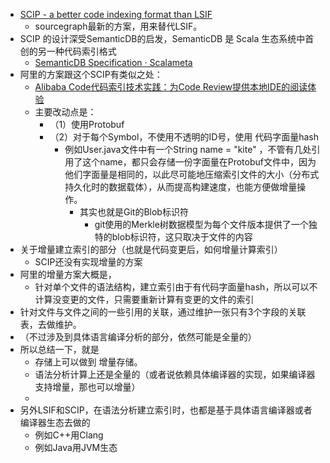- [SCIP - a better code indexing format than LSIF](https://about.sourcegraph.com/blog/announcing-scip)
	- sourcegraph最新的方案，用来替代LSIF。
- SCIP 的设计深受SemanticDB的启发，SemanticDB 是 Scala 生态系统中首创的另一种代码索引格式
	- [SemanticDB Specification · Scalameta](https://scalameta.org/docs/semanticdb/specification.html)
- 阿里的方案跟这个SCIP有类似之处：
	- [Alibaba Code代码索引技术实践：为Code Review提供本地IDE的阅读体验](https://mp.weixin.qq.com/s/7ZFezyneFADZ7_unAZWUEg)
	- 主要改动点是：
		- （1）使用Protobuf
		- （2）对于每个Symbol，不使用不透明的ID号，使用 代码字面量hash
			- 例如User.java文件中有一个String name = "kite" ，不管有几处引用了这个name，都只会存储一份字面量在Protobuf文件中，因为他们字面量是相同的，以此尽可能地压缩索引文件的大小（分布式持久化时的数据载体），从而提高构建速度，也能方便做增量操作。
				- 其实也就是Git的Blob标识符
					- git使用的Merkle树数据模型为每个文件版本提供了一个独特的blob标识符，这只取决于文件的内容
- 关于增量建立索引的部分（也就是代码变更后，如何增量计算索引）
	- SCIP还没有实现增量的方案
- 阿里的增量方案大概是，
	- 针对单个文件的语法结构，建立索引由于有代码字面量hash，所以可以不计算没变更的文件，只需要重新计算有变更的文件的索引
- 针对文件与文件之间的一些引用的关联，通过维护一张只有3个字段的关联表，去做维护。
- （不过涉及到具体语言编译分析的部分，依然可能是全量的）
- 所以总结一下，就是
	- 存储上可以做到 增量存储。
	- 语法分析计算上还是全量的（或者说依赖具体编译器的实现，如果编译器支持增量，那也可以增量）
	-
- 另外LSIF和SCIP，在语法分析建立索引时，也都是基于具体语言编译器或者编译器生态去做的
	- 例如C++用Clang
	- 例如Java用JVM生态